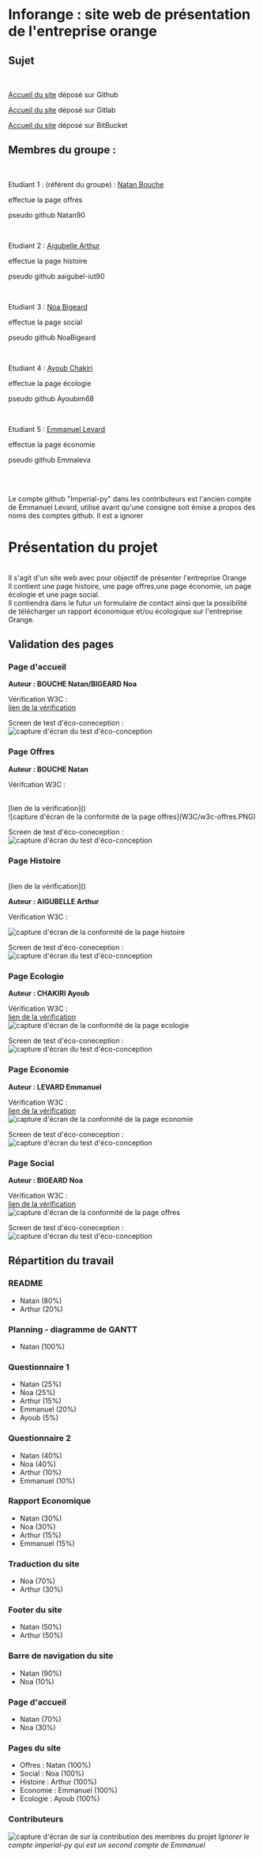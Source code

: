 # Inforange : site web de présentation de l'entreprise orange<br>

## Sujet  

<br>

[Accueil du site](https://aaigubel-iut90.github.io/ORANGE_SAE_S1.05.06_S1A1/) déposé sur Github

[Accueil du site](https://inforange-sa5-6.netlify.app/) déposé sur Gitlab

[Accueil du site](https://orange-sae-s10506-s1a1.netlify.app) déposé sur BitBucket
<br>

## Membres du groupe :
<br>

Etudiant 1 : (référent du groupe) :  [Natan Bouche](mailto:natan.bouchegin@edu.univ-fcomte.fr?subject=SAE_1_05_06) <br>

effectue la page offres<br>

pseudo github Natan90 <br>

<br>

Etudiant 2 : [Aigubelle Arthur](mailto:aigubelle.arthur@edu.univ-fcomte.fr?subject=SAE_1_05_06) <br>

effectue la page histoire<br>

pseudo github aaigubel-iut90 <br>

<br>

Etudiant 3 : [Noa Bigeard](mailto:noa.bigeard@edu.univ-fcomte.fr?subject=SAE_1_05_06) <br>

effectue la page social<br>

pseudo github NoaBigeard <br>

<br>

Etudiant 4 : [Ayoub Chakiri](mailto:ayoub.chakiri@edu.univ-fcomte.fr?subject=SAE_1_05_06) <br>

effectue la page écologie<br>

pseudo github Ayoubim68 <br>

<br>

Etudiant 5 : [Emmanuel Levard](mailto:emmanuel.levard@edu.univ-fcomte.fr?subject=SAE_1_05_06) <br>

effectue la page économie<br>

pseudo github Emmaleva <br>

<br><br>

Le compte github "Imperial-py" dans les contributeurs est l'ancien compte de Emmanuel Levard, utilisé avant qu'une consigne soit émise a propos des noms des comptes github. Il est a ignorer <br>

# Présentation du projet<br>
<br>
Il s'agit d'un site web avec pour objectif de présenter l'entreprise Orange<br>
Il contient une page histoire, une page offres,une page économie, un page écologie et une page social.<br>
Il contiendra dans le futur un formulaire de contact ainsi que la possibilité de télécharger un rapport économique et/ou écologique sur l'entreprise Orange.<br>

## Validation des pages

### Page d'accueil

**Auteur : BOUCHE Natan/BIGEARD Noa**

Vérification W3C : 
<br>
[lien de la vérification](https://validator.w3.org/nu/?doc=https%3A%2F%2Faaigubel-iut90.github.io%2FORANGE_SAE_S1.05.06_S1A1%2Findex.html)
<br>

Screen de test d'éco-coneception :
![capture d'écran du test d'éco-conception](W3C/eco-index.PNG)

### Page Offres

**Auteur : BOUCHE Natan**

Vérifcation W3C :

<br>
[lien de la vérification]()
<br>
![capture d'écran de la conformité de la page offres](W3C/w3c-offres.PNG)

Screen de test d'éco-coneception :
![capture d'écran du test d'éco-conception](W3C/eco-offres.PNG)


### Page Histoire

<br>
[lien de la vérification]()
<br>

**Auteur : AIGUBELLE Arthur**

Vérification W3C :

![capture d'écran de la conformité de la page histoire](W3C/w3c-histoire.webp)

Screen de test d'éco-coneception :
![capture d'écran du test d'éco-conception](W3C/eco-histoire.PNG)


### Page Ecologie

**Auteur : CHAKIRI Ayoub**

Vérification W3C :
<br>
[lien de la vérification]()
<br>
![capture d'écran de la conformité de la page ecologie](/W3C/w3c-ecologie.png)

Screen de test d'éco-coneception :
![capture d'écran du test d'éco-conception](W3C/eco-ecologie.PNG)


### Page Economie

**Auteur : LEVARD Emmanuel**

Vérification W3C :
<br>
[lien de la vérification]()
<br>
![capture d'écran de la conformité de la page economie](W3C/w3c-economie.webp)

Screen de test d'éco-coneception :
![capture d'écran du test d'éco-conception](W3C/eco-economie.PNG)


### Page Social

**Auteur : BIGEARD Noa**

Vérification W3C :
<br>
[lien de la vérification]()
<br>
![capture d'écran de la conformité de la page offres](W3C/W3C_social.webp)

Screen de test d'éco-coneception :
![capture d'écran du test d'éco-conception](W3C/eco-social.PNG)




## Répartition du travail

### README
- Natan (80%)
- Arthur (20%)

### Planning - diagramme de GANTT
- Natan (100%)

### Questionnaire 1
- Natan (25%)
- Noa (25%)
- Arthur (15%)
- Emmanuel (20%)
- Ayoub (5%)

### Questionnaire 2
- Natan (40%)
- Noa (40%)
- Arthur (10%)
- Emmanuel (10%)

### Rapport Economique
- Natan (30%)
- Noa (30%)
- Arthur (15%)
- Emmanuel (15%)

### Traduction du site
- Noa (70%)
- Arthur (30%)

### Footer du site
- Natan (50%)
- Arthur (50%)

### Barre de navigation du site
- Natan (90%)
- Noa (10%)

### Page d'accueil
- Natan (70%)
- Noa (30%)

### Pages du site
- Offres : Natan (100%)
- Social : Noa (100%)
- Histoire : Arthur (100%)
- Economie : Emmanuel (100%)
- Ecologie : Ayoub (100%)

### Contributeurs

![capture d'écran de sur la contribution des membres du projet](W3C/capture-contributeurs.PNG)
*Ignorer le compte imperial-py qui est un second compte de Emmanuel*

